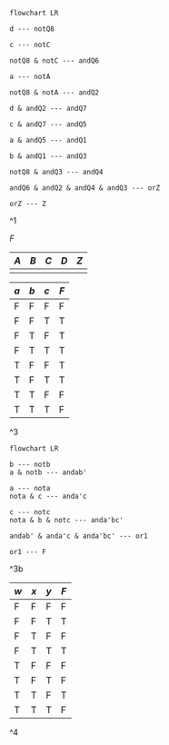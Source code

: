 
```mermaid
flowchart LR

d --- notQ8

c --- notC

notQ8 & notC --- andQ6

a --- notA

notQ8 & notA --- andQ2

d & andQ2 --- andQ7

c & andQ7 --- andQ5

a & andQ5 --- andQ1

b & andQ1 --- andQ3

notQ8 & andQ3 --- andQ4

andQ6 & andQ2 & andQ4 & andQ3 --- orZ

orZ --- Z

```
^1

$F$

| $A$ | $B$ | $C$ | $D$ | $Z$ |
| --- | --- | --- | --- | --- |
|     |     |     |     |     |

| $a$ | $b$ | $c$ | $F$ |
| --- | --- | --- | --- |
| F   | F   | F   | F    |
| F    | F    | T    | T    |
| F    | T    | F    | T    |
| F    | T    | T    | T    |
| T    | F    | F    | T    |
| T    | F    | T    | T    |
| T    | T    | F    | F    |
| T    | T    | T    | F    |

^3

```mermaid
flowchart LR

b --- notb
a & notb --- andab'

a --- nota
nota & c --- anda'c

c --- notc
nota & b & notc --- anda'bc'

andab' & anda'c & anda'bc' --- or1

or1 --- F
```

^3b

| $w$ | $x$ | $y$ | $F$ |
| ---- | ---- | ---- | ---- |
| F | F | F | F |
| F | F | T | T |
| F | T | F | F |
| F | T | T | T |
| T | F | F | F |
| T | F | T | F |
| T | T | F | T |
| T | T | T | F |
^4
